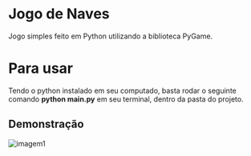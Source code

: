 # Jogo de Naves

Jogo simples feito em Python utilizando a biblioteca PyGame. 

# Para usar

Tendo o python instalado em seu computado, basta rodar o seguinte comando  **python main.py** em seu terminal, dentro da pasta do projeto.


## Demonstração

![imagem1](https://github.com/igorcacerez/spaceship-game-python/blob/space.gif?raw=true)